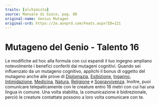 ```yaml
---
traits: [alchimista]
source: Manuale di Gioco, pag. 80
original-name: Genius Mutagen
original-srd: https://2e.aonprd.com/Feats.aspx?ID=121
---
```


# Mutageno del Genio - Talento 16

Le modifiche ad hoc alla formula con cui espandi il tuo ingegno ampliano
notevolmente i benefici conferiti dai mutageni cognitivi. Quando sei influenzato
da un mutageno cognitivo, applichi il bonus di oggetto del mutageno anche alle
prove di [Diplomazia](/abilita/diplomazia), [Esibizione](/abilita/esibizione),
[Inganno](/abilita/inganno), [Intimidazione](/abilita/intimidazione),
[Medicina](/abilita/medicina), [Natura](/abilita/natura),
[Religione](/abilita/religione) e [Sopravvivenza](/abilita/sopravvivenza).
Inoltre, puoi comunicare telepaticamente con le creature entro 18 metri con cui
hai una lingua in comune. Una volta stabilita, la comunicazione è bidirezionale,
perciò le creature contattate possono a loro volta comunicare con te.
